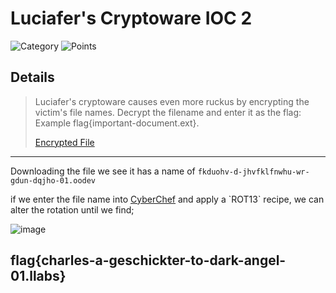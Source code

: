 # Luciafer's Cryptoware IOC 2

![Category](http://img.shields.io/badge/Category-Reverse_Engineering-orange?style=for-the-badge) ![Points](http://img.shields.io/badge/Points-10-brightgreen?style=for-the-badge)

## Details

>Luciafer's cryptoware causes even more ruckus by encrypting the victim's file names. Decrypt the filename and enter it as the flag: Example flag{important-document.ext}.
>
> [Encrypted File](https://tinyurl.com/33e6t3xs)

---

Downloading the file we see it has a name of `fkduohv-d-jhvfklfnwhu-wr-gdun-dqjho-01.oodev`

if we enter the file name into [CyberChef](https://gchq.github.io/CyberChef/#recipe=ROT13(true,true,false,23)&input=ZmtkdW9odi1kLWpodmZrbGZud2h1LXdyLWdkdW4tZHFqaG8tMDEub29kZXY) and apply a `ROT13` recipe, we can alter the rotation until we find;

![image](https://user-images.githubusercontent.com/73170900/137824700-0d249115-73d5-48aa-a682-1d261d10f34a.png)

## flag{charles-a-geschickter-to-dark-angel-01.llabs}
